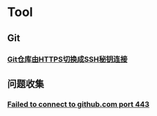 # Tool

## Git

### [Git仓库由HTTPS切换成SSH秘钥连接](./Git/Git仓库由HTTPS切换成SSH秘钥连接.md)

## 问题收集

### [Failed to connect to github.com port 443](./Git/Errors/Failed%20to%20connect%20to%20github.com%20port%20443.md)


